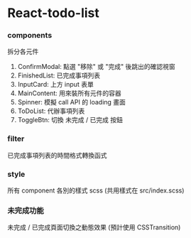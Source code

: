 # React-todo-list

### components

拆分各元件

1. ConfirmModal: 點選 "移除" 或 "完成" 後跳出的確認視窗
2. FinishedList: 已完成事項列表
3. InputCard: 上方 input 表單
4. MainContent: 用來裝所有元件的容器
5. Spinner: 模擬 call API 的 loading 畫面
6. ToDoList: 代辦事項列表
7. ToggleBtn: 切換 未完成 / 已完成 按鈕

### filter

已完成事項列表的時間格式轉換函式

### style

所有 component 各別的樣式 scss
(共用樣式在 src/index.scss)

### 未完成功能

未完成 / 已完成頁面切換之動態效果 (預計使用 CSSTransition)
